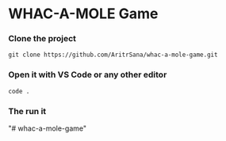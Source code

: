 <!-- @format -->

# WHAC-A-MOLE Game

### Clone the project

```
git clone https://github.com/AritrSana/whac-a-mole-game.git
```

### Open it with VS Code or any other editor

```
code .
```

### The run it
"# whac-a-mole-game" 
